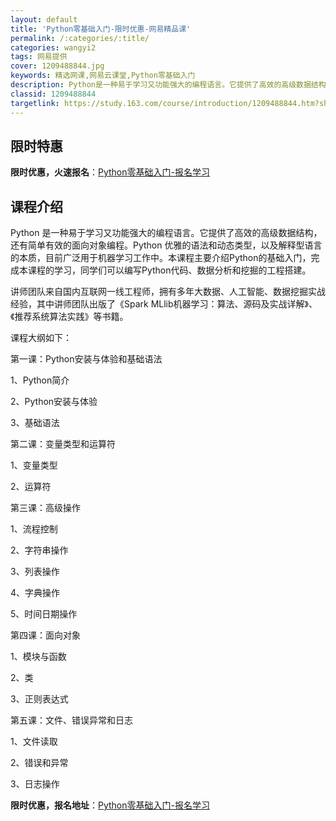 ```yaml
---
layout: default
title: 'Python零基础入门-限时优惠-网易精品课'
permalink: /:categories/:title/
categories: wangyi2
tags: 网易提供
cover: 1209488844.jpg
keywords: 精选网课,网易云课堂,Python零基础入门
description: Python是一种易于学习又功能强大的编程语言。它提供了高效的高级数据结构，还有简单有效的面向对象编程。Python优雅
classid: 1209488844
targetlink: https://study.163.com/course/introduction/1209488844.htm?share=1&shareId=1025206652&utm_campaign=share&utm_medium=iphoneShare&utm_source=&utm_u=1025206652
---
```


## 限时特惠

**限时优惠，火速报名**：[Python零基础入门-报名学习](https://study.163.com/course/introduction/1209488844.htm?share=1&shareId=1025206652&utm_campaign=share&utm_medium=iphoneShare&utm_source=&utm_u=1025206652)

## 课程介绍

Python 是一种易于学习又功能强大的编程语言。它提供了高效的高级数据结构，还有简单有效的面向对象编程。Python 优雅的语法和动态类型，以及解释型语言的本质，目前广泛用于机器学习工作中。本课程主要介绍Python的基础入门，完成本课程的学习，同学们可以编写Python代码、数据分析和挖掘的工程搭建。



讲师团队来自国内互联网一线工程师，拥有多年大数据、人工智能、数据挖掘实战经验，其中讲师团队出版了《Spark MLlib机器学习：算法、源码及实战详解》、《推荐系统算法实践》等书籍。



课程大纲如下：

第一课：Python安装与体验和基础语法

1、Python简介

2、Python安装与体验

3、基础语法

第二课：变量类型和运算符

1、变量类型

2、运算符

第三课：高级操作

1、流程控制

2、字符串操作

3、列表操作

4、字典操作

5、时间日期操作

第四课：面向对象

1、模块与函数

2、类

3、正则表达式

第五课：文件、错误异常和日志

1、文件读取

2、错误和异常

3、日志操作

**限时优惠，报名地址**：[Python零基础入门-报名学习](https://study.163.com/course/introduction/1209488844.htm?share=1&shareId=1025206652&utm_campaign=share&utm_medium=iphoneShare&utm_source=&utm_u=1025206652)

